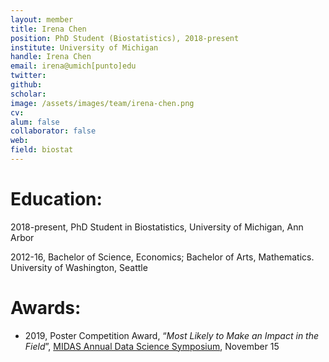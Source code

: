 ```yaml
---
layout: member
title: Irena Chen
position: PhD Student (Biostatistics), 2018-present
institute: University of Michigan
handle: Irena Chen
email: irena@umich[punto]edu
twitter: 
github: 
scholar: 
image: /assets/images/team/irena-chen.png
cv: 
alum: false
collaborator: false                               
web: 
field: biostat
---
```


# Education:

2018-present, PhD Student in Biostatistics, University of Michigan, Ann Arbor

2012-16, Bachelor of Science, Economics; Bachelor of Arts, Mathematics. University of Washington, Seattle


# Awards:

* 2019, Poster Competition Award, “_Most Likely to Make an Impact in the Field_”, [MIDAS Annual Data Science Symposium](https://midas.umich.edu/2019-symposium/), November 15